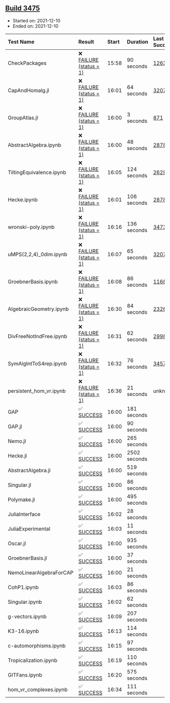 ## [Build 3475](https://oscarci.mathematik.uni-kl.de/job/oscar-stable/3475/)

* Started on: 2021-12-10
* Ended on: 2021-12-10

| Test Name    | Result | Start | Duration | Last Success | First Failure |
|:-------------|:-------|:------|:---------|:-------------|:--------------|
| CheckPackages | ❌ [FAILURE (status = 1)](https://oscarci.mathematik.uni-kl.de/job/oscar-stable/3475/artifact/logs/build-3475/CheckPackages.log) | 15:58 | 90 seconds | [1263](https://oscarci.mathematik.uni-kl.de/job/oscar-stable/1263/) | [1264](https://oscarci.mathematik.uni-kl.de/job/oscar-stable/1264/) |
| CapAndHomalg.jl | ❌ [FAILURE (status = 1)](https://oscarci.mathematik.uni-kl.de/job/oscar-stable/3475/artifact/logs/build-3475/CapAndHomalg.jl.log) | 16:01 | 64 seconds | [3207](https://oscarci.mathematik.uni-kl.de/job/oscar-stable/3207/) | [3208](https://oscarci.mathematik.uni-kl.de/job/oscar-stable/3208/) |
| GroupAtlas.jl | ❌ [FAILURE (status = 1)](https://oscarci.mathematik.uni-kl.de/job/oscar-stable/3475/artifact/logs/build-3475/GroupAtlas.jl.log) | 16:00 | 3 seconds | [871](https://oscarci.mathematik.uni-kl.de/job/oscar-stable/871/) | [872](https://oscarci.mathematik.uni-kl.de/job/oscar-stable/872/) |
| AbstractAlgebra.ipynb | ❌ [FAILURE (status = 1)](https://oscarci.mathematik.uni-kl.de/job/oscar-stable/3475/artifact/logs/build-3475/AbstractAlgebra.ipynb.log) | 16:00 | 48 seconds | [2878](https://oscarci.mathematik.uni-kl.de/job/oscar-stable/2878/) | [2879](https://oscarci.mathematik.uni-kl.de/job/oscar-stable/2879/) |
| TiltingEquivalence.ipynb | ❌ [FAILURE (status = 1)](https://oscarci.mathematik.uni-kl.de/job/oscar-stable/3475/artifact/logs/build-3475/TiltingEquivalence.ipynb.log) | 16:05 | 124 seconds | [2629](https://oscarci.mathematik.uni-kl.de/job/oscar-stable/2629/) | [2630](https://oscarci.mathematik.uni-kl.de/job/oscar-stable/2630/) |
| Hecke.ipynb | ❌ [FAILURE (status = 1)](https://oscarci.mathematik.uni-kl.de/job/oscar-stable/3475/artifact/logs/build-3475/Hecke.ipynb.log) | 16:01 | 106 seconds | [2878](https://oscarci.mathematik.uni-kl.de/job/oscar-stable/2878/) | [2879](https://oscarci.mathematik.uni-kl.de/job/oscar-stable/2879/) |
| wronski-poly.ipynb | ❌ [FAILURE (status = 1)](https://oscarci.mathematik.uni-kl.de/job/oscar-stable/3475/artifact/logs/build-3475/wronski-poly.ipynb.log) | 16:16 | 136 seconds | [3473](https://oscarci.mathematik.uni-kl.de/job/oscar-stable/3473/) | [3474](https://oscarci.mathematik.uni-kl.de/job/oscar-stable/3474/) |
| uMPS(2,2,4)_0dim.ipynb | ❌ [FAILURE (status = 1)](https://oscarci.mathematik.uni-kl.de/job/oscar-stable/3475/artifact/logs/build-3475/uMPS-2-2-4-_0dim.ipynb.log) | 16:07 | 65 seconds | [3207](https://oscarci.mathematik.uni-kl.de/job/oscar-stable/3207/) | [3208](https://oscarci.mathematik.uni-kl.de/job/oscar-stable/3208/) |
| GroebnerBasis.ipynb | ❌ [FAILURE (status = 1)](https://oscarci.mathematik.uni-kl.de/job/oscar-stable/3475/artifact/logs/build-3475/GroebnerBasis.ipynb.log) | 16:08 | 86 seconds | [1168](https://oscarci.mathematik.uni-kl.de/job/oscar-stable/1168/) | [1169](https://oscarci.mathematik.uni-kl.de/job/oscar-stable/1169/) |
| AlgebraicGeometry.ipynb | ❌ [FAILURE (status = 1)](https://oscarci.mathematik.uni-kl.de/job/oscar-stable/3475/artifact/logs/build-3475/AlgebraicGeometry.ipynb.log) | 16:30 | 84 seconds | [2326](https://oscarci.mathematik.uni-kl.de/job/oscar-stable/2326/) | [2327](https://oscarci.mathematik.uni-kl.de/job/oscar-stable/2327/) |
| DivFreeNotIndFree.ipynb | ❌ [FAILURE (status = 1)](https://oscarci.mathematik.uni-kl.de/job/oscar-stable/3475/artifact/logs/build-3475/DivFreeNotIndFree.ipynb.log) | 16:31 | 62 seconds | [2998](https://oscarci.mathematik.uni-kl.de/job/oscar-stable/2998/) | [2999](https://oscarci.mathematik.uni-kl.de/job/oscar-stable/2999/) |
| SymAlgIntToS4rep.ipynb | ❌ [FAILURE (status = 1)](https://oscarci.mathematik.uni-kl.de/job/oscar-stable/3475/artifact/logs/build-3475/SymAlgIntToS4rep.ipynb.log) | 16:32 | 76 seconds | [3457](https://oscarci.mathematik.uni-kl.de/job/oscar-stable/3457/) | [3458](https://oscarci.mathematik.uni-kl.de/job/oscar-stable/3458/) |
| persistent_hom_vr.ipynb | ❌ [FAILURE (status = 1)](https://oscarci.mathematik.uni-kl.de/job/oscar-stable/3475/artifact/logs/build-3475/persistent_hom_vr.ipynb.log) | 16:36 | 21 seconds | unknown | unknown |
| GAP | ✅ [SUCCESS](https://oscarci.mathematik.uni-kl.de/job/oscar-stable/3475/artifact/logs/build-3475/GAP.log) | 16:00 | 181 seconds |  |  |
| GAP.jl | ✅ [SUCCESS](https://oscarci.mathematik.uni-kl.de/job/oscar-stable/3475/artifact/logs/build-3475/GAP.jl.log) | 16:00 | 90 seconds |  |  |
| Nemo.jl | ✅ [SUCCESS](https://oscarci.mathematik.uni-kl.de/job/oscar-stable/3475/artifact/logs/build-3475/Nemo.jl.log) | 16:00 | 265 seconds |  |  |
| Hecke.jl | ✅ [SUCCESS](https://oscarci.mathematik.uni-kl.de/job/oscar-stable/3475/artifact/logs/build-3475/Hecke.jl.log) | 16:00 | 2502 seconds |  |  |
| AbstractAlgebra.jl | ✅ [SUCCESS](https://oscarci.mathematik.uni-kl.de/job/oscar-stable/3475/artifact/logs/build-3475/AbstractAlgebra.jl.log) | 16:00 | 519 seconds |  |  |
| Singular.jl | ✅ [SUCCESS](https://oscarci.mathematik.uni-kl.de/job/oscar-stable/3475/artifact/logs/build-3475/Singular.jl.log) | 16:00 | 86 seconds |  |  |
| Polymake.jl | ✅ [SUCCESS](https://oscarci.mathematik.uni-kl.de/job/oscar-stable/3475/artifact/logs/build-3475/Polymake.jl.log) | 16:00 | 495 seconds |  |  |
| JuliaInterface | ✅ [SUCCESS](https://oscarci.mathematik.uni-kl.de/job/oscar-stable/3475/artifact/logs/build-3475/JuliaInterface.log) | 16:02 | 28 seconds |  |  |
| JuliaExperimental | ✅ [SUCCESS](https://oscarci.mathematik.uni-kl.de/job/oscar-stable/3475/artifact/logs/build-3475/JuliaExperimental.log) | 16:03 | 11 seconds |  |  |
| Oscar.jl | ✅ [SUCCESS](https://oscarci.mathematik.uni-kl.de/job/oscar-stable/3475/artifact/logs/build-3475/Oscar.jl.log) | 16:00 | 935 seconds |  |  |
| GroebnerBasis.jl | ✅ [SUCCESS](https://oscarci.mathematik.uni-kl.de/job/oscar-stable/3475/artifact/logs/build-3475/GroebnerBasis.jl.log) | 16:00 | 37 seconds |  |  |
| NemoLinearAlgebraForCAP | ✅ [SUCCESS](https://oscarci.mathematik.uni-kl.de/job/oscar-stable/3475/artifact/logs/build-3475/NemoLinearAlgebraForCAP.log) | 16:00 | 21 seconds |  |  |
| CohP1.ipynb | ✅ [SUCCESS](https://oscarci.mathematik.uni-kl.de/job/oscar-stable/3475/artifact/logs/build-3475/CohP1.ipynb.log) | 16:03 | 86 seconds |  |  |
| Singular.ipynb | ✅ [SUCCESS](https://oscarci.mathematik.uni-kl.de/job/oscar-stable/3475/artifact/logs/build-3475/Singular.ipynb.log) | 16:02 | 62 seconds |  |  |
| g-vectors.ipynb | ✅ [SUCCESS](https://oscarci.mathematik.uni-kl.de/job/oscar-stable/3475/artifact/logs/build-3475/g-vectors.ipynb.log) | 16:09 | 207 seconds |  |  |
| K3-16.ipynb | ✅ [SUCCESS](https://oscarci.mathematik.uni-kl.de/job/oscar-stable/3475/artifact/logs/build-3475/K3-16.ipynb.log) | 16:13 | 114 seconds |  |  |
| c-automorphisms.ipynb | ✅ [SUCCESS](https://oscarci.mathematik.uni-kl.de/job/oscar-stable/3475/artifact/logs/build-3475/c-automorphisms.ipynb.log) | 16:15 | 97 seconds |  |  |
| Tropicalization.ipynb | ✅ [SUCCESS](https://oscarci.mathematik.uni-kl.de/job/oscar-stable/3475/artifact/logs/build-3475/Tropicalization.ipynb.log) | 16:19 | 110 seconds |  |  |
| GITFans.ipynb | ✅ [SUCCESS](https://oscarci.mathematik.uni-kl.de/job/oscar-stable/3475/artifact/logs/build-3475/GITFans.ipynb.log) | 16:20 | 575 seconds |  |  |
| hom_vr_complexes.ipynb | ✅ [SUCCESS](https://oscarci.mathematik.uni-kl.de/job/oscar-stable/3475/artifact/logs/build-3475/hom_vr_complexes.ipynb.log) | 16:34 | 111 seconds |  |  |
